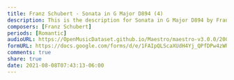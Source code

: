 ```yaml
---
title: Franz Schubert - Sonata in G Major D894 (4)
description: This is the description for Sonata in G Major D894 by Franz Schubert
composers: [Franz Schubert]
periods: [Romantic]
audioURL: https://OpenMusicDataset.github.io/Maestro/maestro-v3.0.0/2004/MIDI-Unprocessed_XP_20_R2_2004_01_ORIG_MID--AUDIO_20_R1_2004_02_Track02_wav.midi
formURL: https://docs.google.com/forms/d/e/1FAIpQLScaXUdH4Yj_QPfDPw4zWRwG4g62Y9Q4XQxvyt2b276nYbcgMQ/viewform
comments: true
share: true
date: 2021-08-08T07:43:13-06:00
---
```

